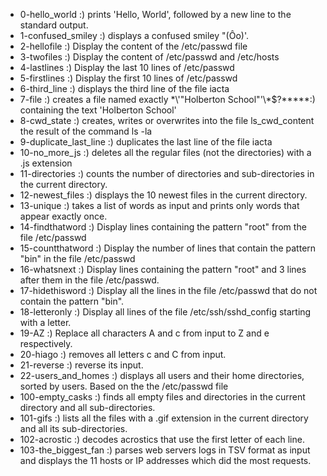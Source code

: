 * 0-hello_world
  :) prints 'Hello, World', followed by a new line to the standard output.
* 1-confused_smiley
  :) displays a confused smiley "(Ôo)'.
* 2-hellofile
  :) Display the content of the /etc/passwd file
* 3-twofiles
  :) Display the content of /etc/passwd and /etc/hosts
* 4-lastlines
  :) Display the last 10 lines of /etc/passwd
* 5-firstlines
  :) Display the first 10 lines of /etc/passwd
* 6-third_line
  :) displays the third line of the file iacta
* 7-file
  :) creates a file named exactly \*\\'"Holberton School"\'\\*$\?\*\*\*\*\*:) containing the text 'Holberton School'
* 8-cwd_state
  :) creates, writes or overwrites into the file ls_cwd_content the result of the command ls -la
* 9-duplicate_last_line
  :) duplicates the last line of the file iacta
* 10-no_more_js
  :) deletes all the regular files (not the directories) with a .js extension
* 11-directories
  :) counts the number of directories and sub-directories in the current directory.
* 12-newest_files
  :) displays the 10 newest files in the current directory.
* 13-unique
  :) takes a list of words as input and prints only words that appear exactly once.
* 14-findthatword
  :) Display lines containing the pattern "root" from the file /etc/passwd
* 15-countthatword
  :) Display the number of lines that contain the pattern "bin" in the file /etc/passwd
* 16-whatsnext
  :) Display lines containing the pattern "root" and 3 lines after them in the file /etc/passwd.
* 17-hidethisword
  :) Display all the lines in the file /etc/passwd that do not contain the pattern "bin".
* 18-letteronly
  :) Display all lines of the file /etc/ssh/sshd_config starting with a letter.
* 19-AZ
  :) Replace all characters A and c from input to Z and e respectively.
* 20-hiago
  :) removes all letters c and C from input.
* 21-reverse
  :) reverse its input.
* 22-users_and_homes
  :) displays all users and their home directories, sorted by users. Based on the the /etc/passwd file
* 100-empty_casks
  :) finds all empty files and directories in the current directory and all sub-directories.
* 101-gifs
  :) lists all the files with a .gif extension in the current directory and all its sub-directories.
* 102-acrostic
  :) decodes acrostics that use the first letter of each line.
* 103-the_biggest_fan
  :) parses web servers logs in TSV format as input and displays the 11 hosts or IP addresses which did the most requests.
